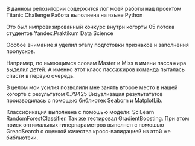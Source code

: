 В данном репозитории содержится лог моей работы над проектом Titanic Challenge
Работа выполнена на языке Python

Это был импровизированный конкурс внутри когорты 05 потока студентов Yandex.Praktikum Data Science

Особое внимание я уделил этапу подготовки признаков и заполнения пропусков. 

Например, по имеющимся словам Master и Miss в имени пассажира выделил детей. 
А именно этот класс пассажиров команда пыталась спасти в первую очередь.

В целом мои усилия позволили мне занять второе место в нашей когорте с результатом 0.79425 
Визуализация результататов производилась с помощью библиотек Seaborn и MatplotLib.

Классификация выполнена с помошью модели: SciLearn RandomForestClassifier. Так же тестировал GradientBoosting.
При этом поиск оптимальных гиперпараметров выполнен с помошью GreadSearch 
с оценкой качества кросс-валидацией из этой же библиотеки.

